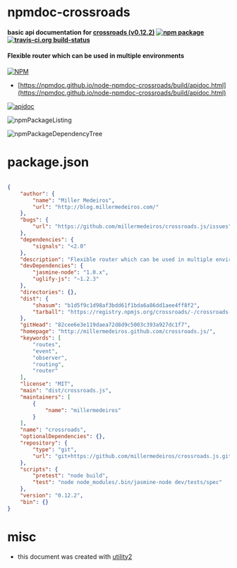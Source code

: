 # npmdoc-crossroads

#### basic api documentation for  [crossroads (v0.12.2)](http://millermedeiros.github.com/crossroads.js/)  [![npm package](https://img.shields.io/npm/v/npmdoc-crossroads.svg?style=flat-square)](https://www.npmjs.org/package/npmdoc-crossroads) [![travis-ci.org build-status](https://api.travis-ci.org/npmdoc/node-npmdoc-crossroads.svg)](https://travis-ci.org/npmdoc/node-npmdoc-crossroads)

#### Flexible router which can be used in multiple environments

[![NPM](https://nodei.co/npm/crossroads.png?downloads=true&downloadRank=true&stars=true)](https://www.npmjs.com/package/crossroads)

- [https://npmdoc.github.io/node-npmdoc-crossroads/build/apidoc.html](https://npmdoc.github.io/node-npmdoc-crossroads/build/apidoc.html)

[![apidoc](https://npmdoc.github.io/node-npmdoc-crossroads/build/screenCapture.buildCi.browser.%252Ftmp%252Fbuild%252Fapidoc.html.png)](https://npmdoc.github.io/node-npmdoc-crossroads/build/apidoc.html)

![npmPackageListing](https://npmdoc.github.io/node-npmdoc-crossroads/build/screenCapture.npmPackageListing.svg)

![npmPackageDependencyTree](https://npmdoc.github.io/node-npmdoc-crossroads/build/screenCapture.npmPackageDependencyTree.svg)



# package.json

```json

{
    "author": {
        "name": "Miller Medeiros",
        "url": "http://blog.millermedeiros.com/"
    },
    "bugs": {
        "url": "https://github.com/millermedeiros/crossroads.js/issues"
    },
    "dependencies": {
        "signals": "<2.0"
    },
    "description": "Flexible router which can be used in multiple environments",
    "devDependencies": {
        "jasmine-node": "1.0.x",
        "uglify-js": "~1.2.3"
    },
    "directories": {},
    "dist": {
        "shasum": "b1d5f9c1d98af3bdd61f1bda6a86dd1aee4ff8f2",
        "tarball": "https://registry.npmjs.org/crossroads/-/crossroads-0.12.2.tgz"
    },
    "gitHead": "82cee6e3e119daea72d8d9c5003c393a927dc1f7",
    "homepage": "http://millermedeiros.github.com/crossroads.js/",
    "keywords": [
        "routes",
        "event",
        "observer",
        "routing",
        "router"
    ],
    "license": "MIT",
    "main": "dist/crossroads.js",
    "maintainers": [
        {
            "name": "millermedeiros"
        }
    ],
    "name": "crossroads",
    "optionalDependencies": {},
    "repository": {
        "type": "git",
        "url": "git+https://github.com/millermedeiros/crossroads.js.git"
    },
    "scripts": {
        "pretest": "node build",
        "test": "node node_modules/.bin/jasmine-node dev/tests/spec"
    },
    "version": "0.12.2",
    "bin": {}
}
```



# misc
- this document was created with [utility2](https://github.com/kaizhu256/node-utility2)
